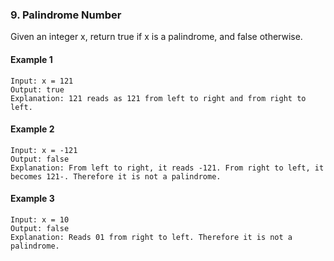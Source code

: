 ### 9. Palindrome Number

Given an integer x, return true if x is a palindrome, and false otherwise.

#### Example 1
```
Input: x = 121
Output: true
Explanation: 121 reads as 121 from left to right and from right to left.
```

#### Example 2
```
Input: x = -121
Output: false
Explanation: From left to right, it reads -121. From right to left, it becomes 121-. Therefore it is not a palindrome.
```

#### Example 3
```
Input: x = 10
Output: false
Explanation: Reads 01 from right to left. Therefore it is not a palindrome.
```
